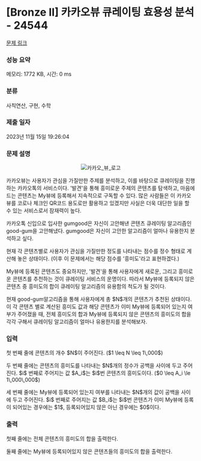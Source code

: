 # [Bronze II] 카카오뷰 큐레이팅 효용성 분석 - 24544 

[문제 링크](https://www.acmicpc.net/problem/24544) 

### 성능 요약

메모리: 1772 KB, 시간: 0 ms

### 분류

사칙연산, 구현, 수학

### 제출 일자

2023년 11월 15일 19:26:04

### 문제 설명

<p style="text-align: center;"><img alt="카카오_뷰_로고" src="" style="max-height:270px; object-fit:contain; display:inline-block;"></p>

<p>카카오뷰는 사용자가 관심을 가질만한 주제를 분석하고, 이를 바탕으로 큐레이팅을 진행하는 카카오톡의 서비스이다. '발견'을 통해 흥미로운 주제의 콘텐츠를 탐색하고, 마음에 드는 콘텐츠는 My뷰에 등록해서 지속적으로 구독할 수 있다. 많은 사람들은 이 카카오뷰를 코로나 체크인 QR코드 용도로만 활용하고 있겠지만 사실은 더욱 대단한 일을 할 수 있는 서비스로서 잠재력이 높다.</p>

<p>카카오톡 신입으로 입사한 gumgood은 자신이 고안해낸 콘텐츠 큐레이팅 알고리즘인 good-gum을 고안해냈다. gumgood은 자신이 고안한 알고리즘이 얼마나 유용한지 분석하고 싶다.</p>

<p>현재 각 콘텐츠별로 사용자가 관심을 가질만한 정도를 나타내는 점수를 정수 형태로 계산해 놓은 상태이다. (이후 이 문제에서는 해당 점수를 '흥미도'라고 표현하겠다.)</p>

<p>My뷰에 등록된 콘텐츠도 중요하지만, '발견'을 통해 사용자에게 새로운, 그리고 흥미로운 콘텐츠를 추천하는 것이 큐레이팅 서비스의 운명이다. 따라서 My뷰에 등록되지 않은 콘텐츠 중 흥미도의 합이 큐레이팅 알고리즘의 유용함의 척도가 될 것이다.</p>

<p>현재 good-gum알고리즘을 통해 사용자에게 총 $N$개의 콘텐츠가 추천된 상태이다. 이 각 콘텐츠 별로 계산된 흥미도 값과 해당 콘텐츠가 이미 My뷰에 등록되어 있는지 여부가 주어졌을 때, 전체 흥미도의 합과 My뷰에 등록되지 않은 콘텐츠의 흥미도의 합을 각각 구해서 큐레이팅 알고리즘이 얼마나 유용한지를 분석해보자.</p>

### 입력 

 <p>첫 번째 줄에 콘텐츠의 개수 $N$이 주어진다. ($1 \leq N \leq 1\,000$)</p>

<p>두 번째 줄에는 콘텐츠의 흥미도를 나타내는 $N$개의 정수가 공백을 사이에 두고 주어진다. $i$ 번째로 주어지는 값 $A_i$는 $i$번 콘텐츠의 흥미도이다. ($0 \leq A_i \le 1\,000\,000$)</p>

<p>세 번째 줄에는 My뷰에 등록되어 있는지 여부를 나타내는 $N$개의 값이 공백을 사이에 두고 주어진다. $i$ 번째로 주어지는 값 $B_i$는 $i$번 콘텐츠가 이미 My뷰에 등록이 되어있는 경우에는 $1$, 등록되어있지 않은 아닌 경우에는 $0$이다.</p>

### 출력 

 <p>첫째 줄에는 전체 콘텐츠의 흥미도의 합을 출력한다.</p>

<p>둘째 줄에는 My뷰에 등록되어있지 않은 콘텐츠들의 흥미도의 합을 출력한다.</p>

